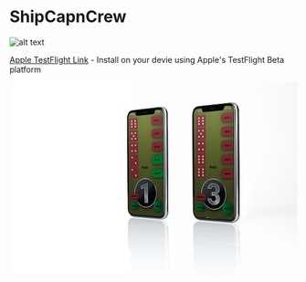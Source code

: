 # ShipCapnCrew

![alt text](https://danpayne.info/scc.png)

[Apple TestFlight Link](https://testflight.apple.com/join/KTEswE8W)  -  Install on your devie using Apple's TestFlight Beta platform

![alt text](https://raw.githubusercontent.com/dpayne5532/ShipCapnCrew/master/portfolioMockup.png)


